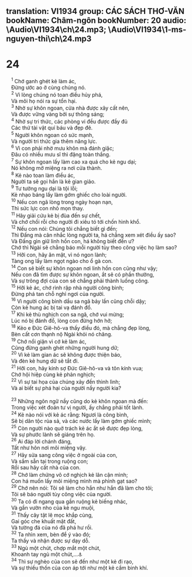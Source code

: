 translation: VI1934
group: CÁC SÁCH THƠ-VĂN
bookName: Châm-ngôn 
bookNumber: 20
audio: \Audio\VI1934\ch\24.mp3; \Audio\VI1934\1-ms-nguyen-thi\ch\24.mp3
-------

<div class="title"><h1>24</h1></div>
<span class="verse ch_24_1"> <sup>1</sup> Chớ ganh ghét kẻ làm ác, <br/> Đừng ước ao ở cùng chúng nó. <br/></span>
<span class="verse ch_24_2"> <sup>2</sup> Vì lòng chúng nó toan điều hủy phá, <br/> Và môi họ nói ra sự tổn hại. <br/></span>
<span class="verse ch_24_3"> <sup>3</sup> Nhờ sự khôn ngoan, cửa nhà được xây cất nên, <br/> Và được vững vàng bởi sự thông sáng; <br/></span>
<span class="verse ch_24_4"> <sup>4</sup> Nhờ sự tri thức, các phòng vi đều được đầy đủ <br/> Các thứ tài vật quí báu và đẹp đẽ. <br/></span>
<span class="verse ch_24_5"> <sup>5</sup> Người khôn ngoan có sức mạnh, <br/> Và người tri thức gia thêm năng lực. <br/></span>
<span class="verse ch_24_6"> <sup>6</sup> Vì con phải nhờ mưu khôn mà đánh giặc; <br/> Đâu có nhiều mưu sĩ thì đặng toàn thắng. <br/></span>
<span class="verse ch_24_7"> <sup>7</sup> Sự khôn ngoan lấy làm cao xa quá cho kẻ ngu dại; <br/> Nó không mở miệng ra nơi cửa thành. <br/></span>
<span class="verse ch_24_8"> <sup>8</sup> Kẻ nào toan làm điều ác, <br/> Người ta sẽ gọi hắn là kẻ gian giảo. <br/></span>
<span class="verse ch_24_9"> <sup>9</sup> Tư tưởng ngu dại là tội lỗi; <br/> Kẻ nhạo báng lấy làm gớm ghiếc cho loài người. <br/></span>
<span class="verse ch_24_10"> <sup>10</sup> Nếu con ngã lòng trong ngày hoạn nạn, <br/> Thì sức lực con nhỏ mọn thay. <br/></span>
<span class="verse ch_24_11"> <sup>11</sup> Hãy giải cứu kẻ bị đùa đến sự chết, <br/> Và chớ chối rỗi cho người đi xiêu tó tới chốn hình khổ. <br/></span>
<span class="verse ch_24_12"> <sup>12</sup> Nếu con nói: Chúng tôi chẳng biết gì đến; <br/> Thì Đấng mà cân nhắc lòng người ta, há chẳng xem xét điều ấy sao? <br/> Và Đấng gìn giữ linh hồn con, há không biết đến ư? <br/> Chớ thì Ngài sẽ chẳng báo mỗi người tùy theo công việc họ làm sao? <br/></span>
<span class="verse ch_24_13"> <sup>13</sup> Hỡi con, hãy ăn mật, vì nó ngon lành; <br/> Tàng ong lấy làm ngọt ngào cho ổ gà con. <br/></span>
<span class="verse ch_24_14"> <sup>14</sup> Con sẽ biết sự khôn ngoan nơi linh hồn con cũng như vậy; <br/> Nếu con đã tìm được sự khôn ngoan, ắt sẽ có phần thưởng, <br/> Và sự trông đợi của con sẽ chẳng phải thành luống công. <br/></span>
<span class="verse ch_24_15"> <sup>15</sup> Hỡi kẻ ác, chớ rình rập nhà người công bình; <br/> Đừng phá tan chỗ nghỉ ngơi của người. <br/></span>
<span class="verse ch_24_16"> <sup>16</sup> Vì người công bình dầu sa ngã bảy lần cũng chỗi dậy; <br/> Còn kẻ hung ác bị tai vạ đánh đổ. <br/></span>
<span class="verse ch_24_17"> <sup>17</sup> Khi kẻ thù nghịch con sa ngã, chớ vui mừng; <br/> Lúc nó bị đánh đổ, lòng con đừng hớn hở; <br/></span>
<span class="verse ch_24_18"> <sup>18</sup> Kẻo e Đức Giê-hô-va thấy điều đó, mà chẳng đẹp lòng, <br/> Bèn cất cơn thạnh nộ Ngài khỏi nó chăng. <br/></span>
<span class="verse ch_24_19"> <sup>19</sup> Chớ nổi giận vì cớ kẻ làm ác, <br/> Cũng đừng ganh ghét những người hung dữ; <br/></span>
<span class="verse ch_24_20"> <sup>20</sup> Vì kẻ làm gian ác sẽ không được thiện báo, <br/> Và đèn kẻ hung dữ sẽ tắt đi. <br/></span>
<span class="verse ch_24_21"> <sup>21</sup> Hỡi con, hãy kính sợ Đức Giê-hô-va và tôn kính vua; <br/> Chớ hội hiệp cùng kẻ phản nghịch; <br/></span>
<span class="verse ch_24_22"> <sup>22</sup> Vì sự tai họa của chúng xảy đến thình lình; <br/> Và ai biết sự phá hại của người nầy người kia? <br/> <br/></span>
<span class="verse ch_24_23"> <sup>23</sup> Những ngôn ngữ nầy cũng do kẻ khôn ngoan mà đến: <br/> Trong việc xét đoán tư vị người, ấy chẳng phải tốt lành. <br/></span>
<span class="verse ch_24_24"> <sup>24</sup> Kẻ nào nói với kẻ ác rằng: Ngươi là công bình, <br/> Sẽ bị dân tộc rủa sả, và các nước lấy làm gớm ghiếc mình; <br/></span>
<span class="verse ch_24_25"> <sup>25</sup> Còn người nào quở trách kẻ ác ắt sẽ được đẹp lòng, <br/> Và sự phước lành sẽ giáng trên họ. <br/></span>
<span class="verse ch_24_26"> <sup>26</sup> Ai đáp lời chánh đáng, <br/> Tất như hôn nơi môi miệng vậy. <br/></span>
<span class="verse ch_24_27"> <sup>27</sup> Hãy sửa sang công việc ở ngoài của con, <br/> Và sắm sẵn tại trong ruộng con; <br/> Rồi sau hãy cất nhà của con. <br/></span>
<span class="verse ch_24_28"> <sup>28</sup> Chớ làm chứng vô cớ nghịch kẻ lân cận mình; <br/> Con há muốn lấy môi miệng mình mà phỉnh gạt sao? <br/></span>
<span class="verse ch_24_29"> <sup>29</sup> Chớ nên nói: Tôi sẽ làm cho hắn như hắn đã làm cho tôi; <br/> Tôi sẽ báo người tùy công việc của người. <br/></span>
<span class="verse ch_24_30"> <sup>30</sup> Ta có đi ngang qua gần ruộng kẻ biếng nhác, <br/> Và gần vườn nho của kẻ ngu muội, <br/></span>
<span class="verse ch_24_31"> <sup>31</sup> Thấy cây tật lê mọc khắp cùng, <br/> Gai góc che khuất mặt đất, <br/> Và tường đá của nó đã phá hư rồi. <br/></span>
<span class="verse ch_24_32"> <sup>32</sup> Ta nhìn xem, bèn để ý vào đó; <br/> Ta thấy và nhận được sự dạy dỗ. <br/></span>
<span class="verse ch_24_33"> <sup>33</sup> Ngủ một chút, chợp mắt một chút, <br/> Khoanh tay ngủ một chút,…<a data-toggle="tooltip" data-placement="bottom" title="Ch 6:10-11">⚓</a><br/></span>
<span class="verse ch_24_34"> <sup>34</sup> Thì sự nghèo của con sẽ đến như một kẻ đi rạo, <br/> Và sự thiếu thốn của con áp tới như một kẻ cầm binh khí. <br/></span>
